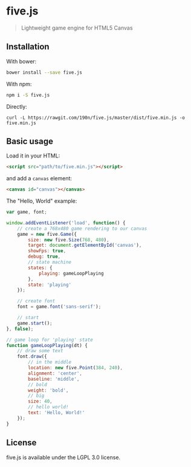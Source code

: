five.js
=======

> Lightweight game engine for HTML5 Canvas

## Installation

With bower:
```sh
bower install --save five.js
```

With npm:
```sh
npm i -S five.js
```

Directly:
```
curl -L https://rawgit.com/190n/five.js/master/dist/five.min.js -o five.min.js
```

## Basic usage

Load it in your HTML:
```html
<script src="path/to/five.min.js"></script>
```

and add a `canvas` element:
```html
<canvas id="canvas"></canvas>
```

The "Hello, World" example:
```js
var game, font;

window.addEventListener('load', function() {
    // create a 768x480 game rendering to our canvas
    game = new five.Game({
        size: new five.Size(768, 480),
        target: document.getElementById('canvas'),
        showFps: true,
        debug: true,
        // state machine
        states: {
            playing: gameLoopPlaying
        },
        state: 'playing'
    });

    // create font
    font = game.font('sans-serif');

    // start
    game.start();
}, false);

// game loop for 'playing' state
function gameLoopPlaying(dt) {
    // draw some text
    font.draw({
        // in the middle
        location: new five.Point(384, 240),
        alignment: 'center',
        baseline: 'middle',
        // bold
        weight: 'bold',
        // big
        size: 40,
        // hello world!
        text: 'Hello, World!'
    });
}
```

## License

five.js is available under the LGPL 3.0 license.